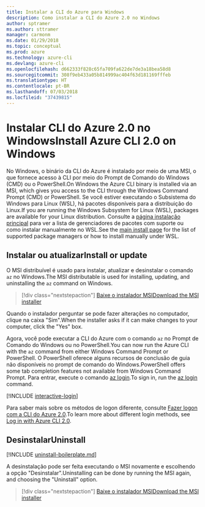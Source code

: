 ```yaml
---
title: Instalar a CLI do Azure para Windows
description: Como instalar a CLI do Azure 2.0 no Windows
author: sptramer
ms.author: sttramer
manager: carmonm
ms.date: 01/29/2018
ms.topic: conceptual
ms.prod: azure
ms.technology: azure-cli
ms.devlang: azure-cli
ms.openlocfilehash: d662333f828c65fa709fa622de7de3a18bea58d8
ms.sourcegitcommit: 308f9eb433a05b814999ac404f63d181169fffeb
ms.translationtype: HT
ms.contentlocale: pt-BR
ms.lasthandoff: 07/03/2018
ms.locfileid: "37439815"
---
```

# <a name="install-azure-cli-20-on-windows"></a><span data-ttu-id="e3b2f-103">Instalar CLI do Azure 2.0 no Windows</span><span class="sxs-lookup"><span data-stu-id="e3b2f-103">Install Azure CLI 2.0 on Windows</span></span>

<span data-ttu-id="e3b2f-104">No Windows, o binário da CLI do Azure é instalado por meio de uma MSI, o que fornece acesso à CLI por meio do Prompt de Comando do Windows (CMD) ou o PowerShell.</span><span class="sxs-lookup"><span data-stu-id="e3b2f-104">On Windows the Azure CLI binary is installed via an MSI, which gives you access to the CLI through the Windows Command Prompt (CMD) or PowerShell.</span></span>
<span data-ttu-id="e3b2f-105">Se você estiver executando o Subsistema do Windows para Linux (WSL), há pacotes disponíveis para a distribuição do Linux.</span><span class="sxs-lookup"><span data-stu-id="e3b2f-105">If you are running the Windows Subsystem for Linux (WSL), packages are available for your Linux distribution.</span></span> <span data-ttu-id="e3b2f-106">Consulte a [página instalação principal](install-azure-cli.md) para ver a lista de gerenciadores de pacotes com suporte ou como instalar manualmente no WSL.</span><span class="sxs-lookup"><span data-stu-id="e3b2f-106">See the [main install page](install-azure-cli.md) for the list of supported package managers or how to install manually under WSL.</span></span>

## <a name="install-or-update"></a><span data-ttu-id="e3b2f-107">Instalar ou atualizar</span><span class="sxs-lookup"><span data-stu-id="e3b2f-107">Install or update</span></span>

<span data-ttu-id="e3b2f-108">O MSI distribuível é usado para instalar, atualizar e desinstalar o comando `az` no Windows.</span><span class="sxs-lookup"><span data-stu-id="e3b2f-108">The MSI distributable is used for installing, updating, and uninstalling the `az` command on Windows.</span></span>

> [!div class="nextstepaction"]
> [<span data-ttu-id="e3b2f-109">Baixe o instalador MSI</span><span class="sxs-lookup"><span data-stu-id="e3b2f-109">Download the MSI installer</span></span>](https://aka.ms/installazurecliwindows)

<span data-ttu-id="e3b2f-110">Quando o instalador perguntar se pode fazer alterações no computador, clique na caixa "Sim".</span><span class="sxs-lookup"><span data-stu-id="e3b2f-110">When the installer asks if it can make changes to your computer, click the "Yes" box.</span></span>

<span data-ttu-id="e3b2f-111">Agora, você pode executar a CLI do Azure com o comando `az` no Prompt de Comando do Windows ou no PowerShell.</span><span class="sxs-lookup"><span data-stu-id="e3b2f-111">You can now run the Azure CLI with the `az` command from either Windows Command Prompt or PowerShell.</span></span> <span data-ttu-id="e3b2f-112">O PowerShell oferece alguns recursos de conclusão de guia não disponíveis no prompt de comando do Windows.</span><span class="sxs-lookup"><span data-stu-id="e3b2f-112">PowerShell offers some tab completion features not available from Windows Command Prompt.</span></span> <span data-ttu-id="e3b2f-113">Para entrar, execute o comando [az login](/cli/azure/reference-index#az-login).</span><span class="sxs-lookup"><span data-stu-id="e3b2f-113">To sign in, run the [az login](/cli/azure/reference-index#az-login) command.</span></span>

[!INCLUDE [interactive-login](includes/interactive-login.md)]

<span data-ttu-id="e3b2f-114">Para saber mais sobre os métodos de logon diferente, consulte [Fazer logon com a CLI do Azure 2.0](authenticate-azure-cli.md).</span><span class="sxs-lookup"><span data-stu-id="e3b2f-114">To learn more about different login methods, see [Log in with Azure CLI 2.0](authenticate-azure-cli.md).</span></span>

## <a name="uninstall"></a><span data-ttu-id="e3b2f-115">Desinstalar</span><span class="sxs-lookup"><span data-stu-id="e3b2f-115">Uninstall</span></span>

[!INCLUDE [uninstall-boilerplate.md](includes/uninstall-boilerplate.md)]

<span data-ttu-id="e3b2f-116">A desinstalação pode ser feita executando o MSI novamente e escolhendo a opção "Desinstalar".</span><span class="sxs-lookup"><span data-stu-id="e3b2f-116">Uninstalling can be done by running the MSI again, and choosing the "Uninstall" option.</span></span>

> [!div class="nextstepaction"]
> [<span data-ttu-id="e3b2f-117">Baixe o instalador MSI</span><span class="sxs-lookup"><span data-stu-id="e3b2f-117">Download the MSI installer</span></span>](https://aka.ms/installazurecliwindows)
